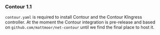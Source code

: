 ### Contour 1.1

`contour.yaml` is required to install Contour and the Contour KIngress
controller.  At the moment the Contour integration is pre-release and
based on `github.com/mattmoor/net-contour` until we find the final place
to host it.
